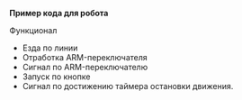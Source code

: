 **Пример кода для робота**

Функционал
- Езда по линии
- Отработка ARM-переключателя
- Сигнал по ARM-переключателю
- Запуск по кнопке
- Сигнал по достижению таймера остановки движения.
